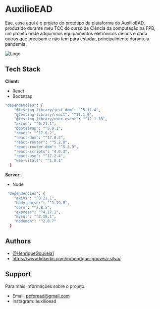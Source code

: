 
# AuxilioEAD

Eae, esse aqui é o projeto do protótipo da plataforma do AuxilioEAD,
produzido durante meu TCC do curso de Ciência da computação na FPB, 
um projeto onde adquirimos equipamentos eletrônicos de uns e dar
a outros que precisam e não tem para estudar, principalmente durante a pandemia.

![Logo](https://raw.githubusercontent.com/HenriqueGouveia1/AuxilioEAD/master/Frontend/public/AuxílioAssets/AUXILIO_EAD_insta.png)
    
## Tech Stack

**Client:** 
- React
- Bootstrap
``` bash
"dependencies": {
    "@testing-library/jest-dom": "^5.11.4",
    "@testing-library/react": "^11.1.0",
    "@testing-library/user-event": "^12.1.10",
    "axios": "^0.21.1",
    "bootstrap": "^5.0.1",
    "react": "^17.0.2",
    "react-dom": "^17.0.2",
    "react-router": "^5.2.0",
    "react-router-dom": "^5.2.0",
    "react-scripts": "4.0.3",
    "react-use": "^17.2.4",
    "web-vitals": "^1.0.1"
  } 

  ```

**Server:** 
- Node
``` bash
 "dependencies": {
    "axios": "^0.21.1",
    "body-parser": "^1.19.0",
    "cors": "^2.8.5",
    "express": "^4.17.1",
    "mysql": "^2.18.1",
    "nodemon": "^2.0.7"
  }
  ```


  
## Authors

- [@HenriqueGouveia1](https://www.github.com/HenriqueGouveia1)
- https://www.linkedin.com/in/henrique-gouveia-silva/


  
## Support

Para mais informações sobre o projeto:
- Email: pcforead@gmail.com 
- Instagram: auxilioead 

  
